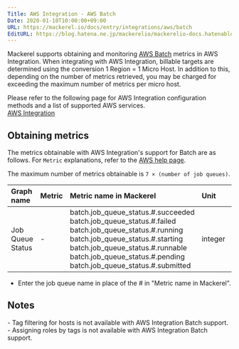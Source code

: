 ```yaml
---
Title: AWS Integration - AWS Batch
Date: 2020-01-10T10:00:00+09:00
URL: https://mackerel.io/docs/entry/integrations/aws/batch
EditURL: https://blog.hatena.ne.jp/mackerelio/mackerelio-docs.hatenablog.mackerel.io/atom/entry/26006613498448884
---
```


Mackerel supports obtaining and monitoring <a href="https://aws.amazon.com/batch/" target="_blank">AWS Batch</a> metrics in AWS Integration. When integrating with AWS Integration, billable targets are determined using the conversion 1 Region = 1 Micro Host. In addition to this, depending on the number of metrics retrieved, you may be charged for exceeding the maximum number of metrics per micro host.

Please refer to the following page for AWS Integration configuration methods and a list of supported AWS services.<br>
<a href="https://mackerel.io/docs/entry/integrations/aws">AWS Integration</a>

## Obtaining metrics
The metrics obtainable with AWS Integration's support for Batch are as follows. For `Metric` explanations, refer to the <a href="https://docs.aws.amazon.com/us_en/batch/latest/userguide/job_states.html" target="_blank">AWS help page</a>.

The maximum number of metrics obtainable is `7 × (number of job queues)`.

|Graph name|Metric|Metric name in Mackerel|Unit|Statistics|
|:--|:--|:--|:--|:--|
|Job Queue Status|-|batch.job_queue_status.#.succeeded<br>batch.job_queue_status.#.failed<br>batch.job_queue_status.#.running<br>batch.job_queue_status.#.starting<br>batch.job_queue_status.#.runnable<br>batch.job_queue_status.#.pending<br>batch.job_queue_status.#.submitted|integer|-|

- Enter the job queue name in place of the # in "Metric name in Mackerel".

<h2 id="notes">Notes</h2>
- Tag filtering for hosts is not available with AWS Integration Batch support.
- Assigning roles by tags is not available with AWS Integration Batch support.
